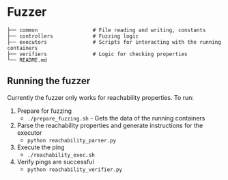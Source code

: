 # Fuzzer

    ├── common                  # File reading and writing, constants
    ├── controllers             # Fuzzing logic
    ├── executors               # Scripts for interacting with the running containers
    ├── verifiers               # Logic for checking properties
    └── README.md
    
## Running the fuzzer

Currently the fuzzer only works for reachability properties. To run:

1. Prepare for fuzzing
    * `./prepare_fuzzing.sh` - Gets the data of the running containers
2. Parse the reachability properties and generate instructions for the executor
    * `python reachability_parser.py`
3. Execute the ping
    * `./reachability_exec.sh`
4. Verify pings are successful
    * `python reachability_verifier.py`